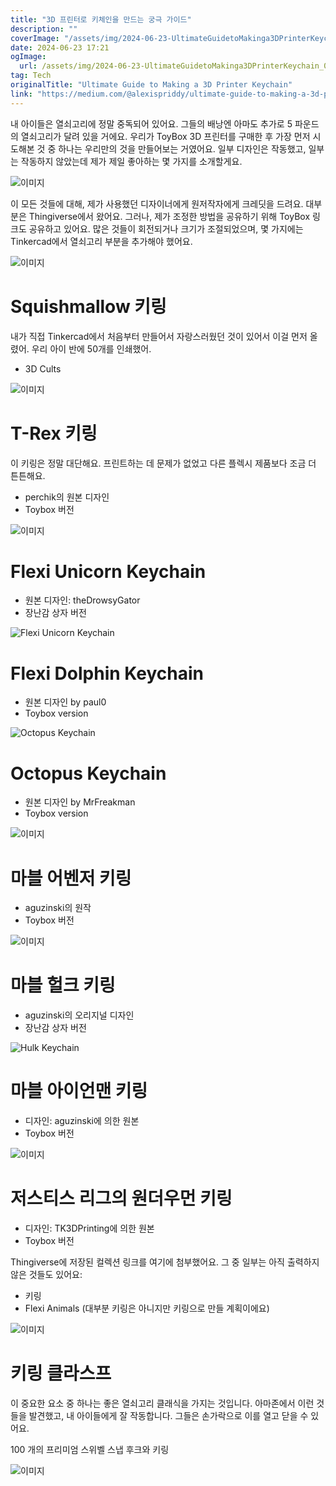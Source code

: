 ```yaml
---
title: "3D 프린터로 키체인을 만드는 궁극 가이드"
description: ""
coverImage: "/assets/img/2024-06-23-UltimateGuidetoMakinga3DPrinterKeychain_0.png"
date: 2024-06-23 17:21
ogImage: 
  url: /assets/img/2024-06-23-UltimateGuidetoMakinga3DPrinterKeychain_0.png
tag: Tech
originalTitle: "Ultimate Guide to Making a 3D Printer Keychain"
link: "https://medium.com/@alexispriddy/ultimate-guide-to-making-a-3d-printer-keychain-2463dea9b60a"
---
```



내 아이들은 열쇠고리에 정말 중독되어 있어요. 그들의 배낭엔 아마도 추가로 5 파운드의 열쇠고리가 달려 있을 거에요. 우리가 ToyBox 3D 프린터를 구매한 후 가장 먼저 시도해본 것 중 하나는 우리만의 것을 만들어보는 거였어요. 일부 디자인은 작동했고, 일부는 작동하지 않았는데 제가 제일 좋아하는 몇 가지를 소개할게요.

![이미지](/assets/img/2024-06-23-UltimateGuidetoMakinga3DPrinterKeychain_0.png)

이 모든 것들에 대해, 제가 사용했던 디자이너에게 원저작자에게 크레딧을 드려요. 대부분은 Thingiverse에서 왔어요. 그러나, 제가 조정한 방법을 공유하기 위해 ToyBox 링크도 공유하고 있어요. 많은 것들이 회전되거나 크기가 조절되었으며, 몇 가지에는 Tinkercad에서 열쇠고리 부분을 추가해야 했어요.

![이미지](/assets/img/2024-06-23-UltimateGuidetoMakinga3DPrinterKeychain_1.png)

<div class="content-ad"></div>

# Squishmallow 키링

내가 직접 Tinkercad에서 처음부터 만들어서 자랑스러웠던 것이 있어서 이걸 먼저 올렸어. 우리 아이 반에 50개를 인쇄했어.

- 3D Cults

![이미지](/assets/img/2024-06-23-UltimateGuidetoMakinga3DPrinterKeychain_2.png)

<div class="content-ad"></div>

# T-Rex 키링

이 키링은 정말 대단해요. 프린트하는 데 문제가 없었고 다른 플렉시 제품보다 조금 더 튼튼해요.

- perchik의 원본 디자인
- Toybox 버전

![이미지](/assets/img/2024-06-23-UltimateGuidetoMakinga3DPrinterKeychain_3.png)

<div class="content-ad"></div>

# Flexi Unicorn Keychain

- 원본 디자인: theDrowsyGator
- 장난감 상자 버전

![Flexi Unicorn Keychain](/assets/img/2024-06-23-UltimateGuidetoMakinga3DPrinterKeychain_4.png)

# Flexi Dolphin Keychain

<div class="content-ad"></div>

- 원본 디자인 by paul0
- Toybox version

![Octopus Keychain](/assets/img/2024-06-23-UltimateGuidetoMakinga3DPrinterKeychain_5.png)

# Octopus Keychain

- 원본 디자인 by MrFreakman
- Toybox version

<div class="content-ad"></div>


![이미지](/assets/img/2024-06-23-UltimateGuidetoMakinga3DPrinterKeychain_6.png)

# 마블 어벤저 키링

- aguzinski의 원작
- Toybox 버전

![이미지](/assets/img/2024-06-23-UltimateGuidetoMakinga3DPrinterKeychain_7.png)


<div class="content-ad"></div>

# 마블 헐크 키링

- aguzinski의 오리지널 디자인
- 장난감 상자 버전

![Hulk Keychain](/assets/img/2024-06-23-UltimateGuidetoMakinga3DPrinterKeychain_8.png)

# 마블 아이언맨 키링

<div class="content-ad"></div>

- 디자인: aguzinski에 의한 원본
- Toybox 버전

![이미지](/assets/img/2024-06-23-UltimateGuidetoMakinga3DPrinterKeychain_9.png)

# 저스티스 리그의 원더우먼 키링

- 디자인: TK3DPrinting에 의한 원본
- Toybox 버전

<div class="content-ad"></div>

Thingiverse에 저장된 컬렉션 링크를 여기에 첨부했어요. 그 중 일부는 아직 출력하지 않은 것들도 있어요:

- 키링
- Flexi Animals (대부분 키링은 아니지만 키링으로 만들 계획이에요)

![이미지](/assets/img/2024-06-23-UltimateGuidetoMakinga3DPrinterKeychain_10.png)

# 키링 클라스프

<div class="content-ad"></div>

이 중요한 요소 중 하나는 좋은 열쇠고리 클래식을 가지는 것입니다. 아마존에서 이런 것들을 발견했고, 내 아이들에게 잘 작동합니다. 그들은 손가락으로 이를 열고 닫을 수 있어요.

100 개의 프리미엄 스위벨 스냅 후크와 키링

![이미지](/assets/img/2024-06-23-UltimateGuidetoMakinga3DPrinterKeychain_11.png)